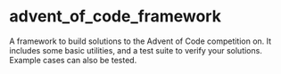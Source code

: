 # advent_of_code_framework
A framework to build solutions to the Advent of Code competition on. It includes some basic utilities, and a test suite to verify your solutions. Example cases can also be tested.
